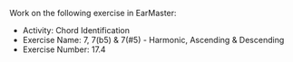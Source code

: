 Work on the following exercise in EarMaster:
- Activity: Chord Identification
- Exercise Name: 7, 7(b5) & 7(#5) - Harmonic, Ascending & Descending
- Exercise Number: 17.4
